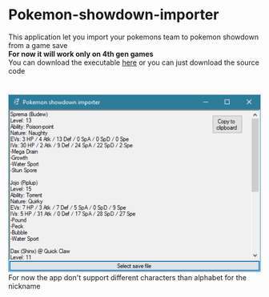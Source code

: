 # Pokemon-showdown-importer
This application let you import your pokemons team to pokemon showdown from a game save  
**For now it will work only on 4th gen games**  
You can download the executable [here](https://github.com/Quadrollopo/Pokemon-showdown-importer/releases/download/v1.0.0/Pokemon_Showdown_Importer.exe) or you can just download the source code  
#
![preview](preview.png)  
For now the app don't support different characters than alphabet for the nickname
